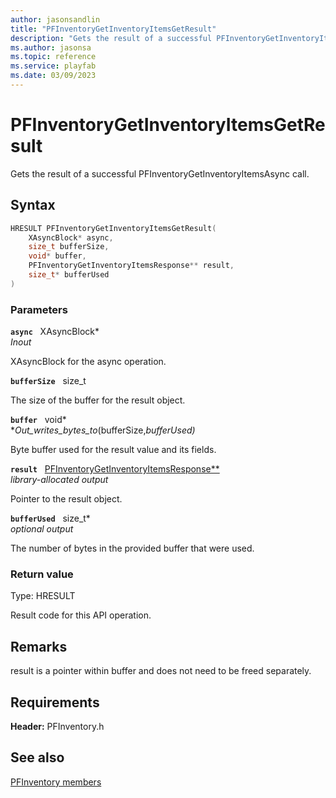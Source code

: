 ```yaml
---
author: jasonsandlin
title: "PFInventoryGetInventoryItemsGetResult"
description: "Gets the result of a successful PFInventoryGetInventoryItemsAsync call."
ms.author: jasonsa
ms.topic: reference
ms.service: playfab
ms.date: 03/09/2023
---
```


# PFInventoryGetInventoryItemsGetResult  

Gets the result of a successful PFInventoryGetInventoryItemsAsync call.  

## Syntax  
  
```cpp
HRESULT PFInventoryGetInventoryItemsGetResult(  
    XAsyncBlock* async,  
    size_t bufferSize,  
    void* buffer,  
    PFInventoryGetInventoryItemsResponse** result,  
    size_t* bufferUsed  
)  
```  
  
### Parameters  
  
**`async`** &nbsp; XAsyncBlock*  
*_Inout_*  
  
XAsyncBlock for the async operation.  
  
**`bufferSize`** &nbsp; size_t  
  
The size of the buffer for the result object.  
  
**`buffer`** &nbsp; void*  
*_Out_writes_bytes_to_(bufferSize,*bufferUsed)*  
  
Byte buffer used for the result value and its fields.  
  
**`result`** &nbsp; [PFInventoryGetInventoryItemsResponse**](../../pfinventorytypes/structs/pfinventorygetinventoryitemsresponse.md)  
*library-allocated output*  
  
Pointer to the result object.  
  
**`bufferUsed`** &nbsp; size_t*  
*optional output*  
  
The number of bytes in the provided buffer that were used.  
  
  
### Return value
Type: HRESULT
  
Result code for this API operation.
  
## Remarks  
  
result is a pointer within buffer and does not need to be freed separately.
  
## Requirements  
  
**Header:** PFInventory.h
  
## See also  
[PFInventory members](../pfinventory_members.md)  

  
  

